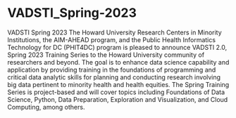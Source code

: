 # VADSTI_Spring-2023
VADSTI Spring 2023
The Howard University Research Centers in Minority Institutions, the AIM-AHEAD program, and the Public Health Informatics Technology for DC (PHIT4DC) program is pleased to announce VADSTI 2.0, Spring 2023 Training Series to the Howard University community of researchers and beyond.  The goal is to enhance data science capability and application by providing training in the foundations of programming and critical data analytic skills for planning and conducting research involving big data pertinent to minority health and health equities. The Spring Training Series is project-based and will cover topics including Foundations of Data Science, Python, Data Preparation, Exploration and Visualization, and Cloud Computing, among others.
